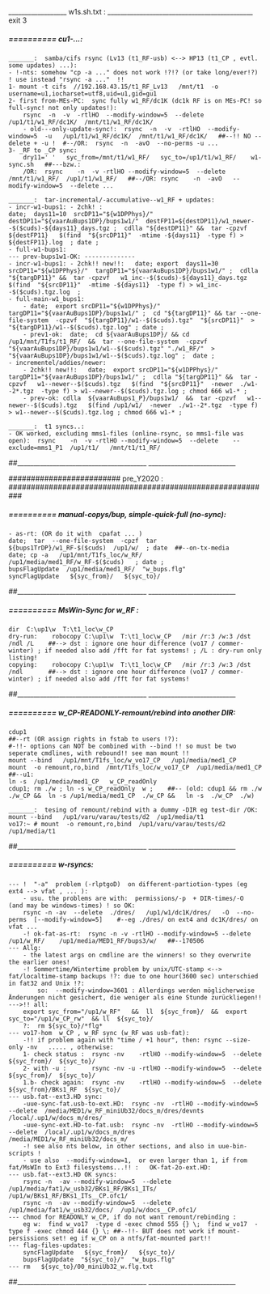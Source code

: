 __________________  w1s.sh.txt : _____________________________________________
exit 3


#####  ==========  cu1-...:

    _______:  samba/cifs rsync (Lv13 (t1_RF-usb) <--> HP13 (t1_CP , evtl. some updates) ...):
    - !-nts: somehow "cp -a ..." does not work !?!? (or take long/ever!?) ! use instead "rsync -a ..."  !!
    1- mount -t cifs  //192.168.43.15/t1_RF_Lv13   /mnt/t1  -o  username=u1,iocharset=utf8,uid=u1,gid=gu1
    2- first from-MEs-PC:  sync fully w1_RF/dc1K (dc1k RF is on MEs-PC! so full-sync! not only updates!):
        rsync  -n  -v  -rtlHO  --modify-window=5  --delete  /up1/t1/w1_RF/dc1K/  /mnt/t1/w1_RF/dc1K/
        - old---only-update-sync!:  rsync  -n  -v  -rtlHO  --modify-window=5  -u   /up1/t1/w1_RF/dc1K/  /mnt/t1/w1_RF/dc1K/   ##--!! NO --delete + -u !  #--/OR:  rsync  -n  -avO  --no-perms -u ...
    3- _RF to _CP sync:  
        dry11=' '   syc_from=/mnt/t1/w1_RF/   syc_to=/up1/t1/w1_RF/    w1-sync.sh   ##---bzw.:
        /OR:  rsync    -n  -v -rtlHO --modify-window=5  --delete      /mnt/t1/w1_RF/  /up1/t1/w1_RF/   ##--/OR: rsync    -n  -avO   --modify-window=5  --delete ...

	_______:  tar-incremental/-accumulative--w1_RF + updates:
    - incr-w1-bups1: - 2chk! :
    date;  days11=10  srcDP11="${w1DPPhys}/"  destDP11="${vaarAuBups1DP}/bups1w1/"  destFP11=${destDP11}/w1_newer--$($cuds)-${days11}_days.tgz ;  cdlla "${destDP11}" &&  tar -cpzvf   ${destFP11}   $(find  "${srcDP11}"  -mtime -${days11}  -type f) >  ${destFP11}.log  ; date ;
    - full-w1-bups1:  
    --- prev-bups1w1-OK: --------------
    - incr-w1-bups1: - 2chk!! new!!:   date; export  days11=30  srcDP11="${w1DPPhys}/"  targDP11="${vaarAuBups1DP}/bups1w1/" ;  cdlla "${targDP11}" &&  tar -cpzvf   w1_inc--$($cuds)-${days11}_days.tgz   $(find  "${srcDP11}"  -mtime -${days11}  -type f) > w1_inc--$($cuds).tgz.log  ;
	- full-main-w1_bups1:
        - date;  export srcDP11="${w1DPPhys}/"  targDP11="${vaarAuBups1DP}/bups1w1/" ;  cd "${targDP11}" && tar --one-file-system  -cpzvf  "${targDP11}/w1--$($cuds).tgz"  "${srcDP11}"  >  "${targDP11}/w1--$($cuds).tgz.log" ; date ;
        - prev1-ok:  date;  cd ${vaarAuBups1DP}/ && cd /up1/mnt/T1fs/t1_RF/  &&  tar --one-file-system  -cpzvf "${vaarAuBups1DP}/bups1w1/w1--$($cuds).tgz" "./w1_RF/"  >  "${vaarAuBups1DP}/bups1w1/w1--$($cuds).tgz.log" ;  date ;
	- incrementel/addies/newer:
        - 2chk!! new!!:   date;  export srcDP11="${w1DPPhys}/"  targDP11="${vaarAuBups1DP}/bups1w1/" ;  cdlla "${targDP11}" &&  tar -cpzvf   w1--newer--$($cuds).tgz   $(find  "${srcDP11}"  -newer  ./w1--2*.tgz  -type f) > w1--newer--$($cuds).tgz.log ; chmod 666 w1-* ;
        - prev-ok: cdlla  ${vaarAuBups1_P}/bups1w1/  &&  tar -cpzvf   w1--newer--$($cuds).tgz   $(find /up1/w1/  -newer  ./w1--2*.tgz  -type f) > w1--newer--$($cuds).tgz.log ; chmod 666 w1-* ;

    _______:  t1 syncs..:
    - OK worked, excluding mms1-files (online-rsync, so mms1-file was open):  rsync    -n  -v -rtlHO --modify-window=5  --delete    --exclude=mms1_P1  /up1/t1/   /mnt/t1/t1_RF/
##________________________________________  ___________________________


######################### pre_Y2020 : ###########################################################
#####  ==========  manual-copys/bup, simple-quick-full (no-sync):
	- as-rt: (OR do it with  cpafat ... )
	date;  tar  --one-file-system  -cpzf  tar   ${bups1TrDP}/w1_RF-$($cuds)  /up1/w/  ; date  ##--on-tx-media
	date; cp -a   /up1/mnt/T1fs_loc/w_RF/   /up1/media/med1_RF/w_RF-$($cuds)   ; date ;
	bupsFlagUpdate  /up1/media/med1_RF/  "w_bups.flg"
	syncFlagUpdate   ${syc_from}/   ${syc_to}/
##________________________________________  ___________________________


#####  ==========  MsWin-Sync for w_RF :
	dir  C:\up1\w  T:\t1_loc\w_CP
	dry-run:	robocopy C:\up1\w  T:\t1_loc\w_CP   /mir /r:3 /w:3 /dst  /ndl /L    ##--> dst : ignore one hour difference (vo17 / commer-winter) ; if needed also add /fft for fat systems! ; /L : dry-run only listing!
	copying:	robocopy C:\up1\w  T:\t1_loc\w_CP   /mir /r:3 /w:3 /dst  /ndl       ##--> dst : ignore one hour difference (vo17 / commer-winter) ; if needed also add /fft for fat systems!
##________________________________________  ___________________________


#####  ==========  w_CP-READONLY-remount/rebind into another DIR:
	cdup1
	##--rt (OR assign rights in fstab to users !?):
	#-!!- options can NOT be combined with --bind !! so must be two seperate cmdlines, with rebound!! see man mount !!
	mount --bind   /up1/mnt/T1fs_loc/w_vo17_CP   /up1/media/med1_CP
	mount  -o remount,ro,bind  /mnt/T1fs_loc/w_vo17_CP  /up1/media/med1_CP
	##--u1:
	ln -s  /up1/media/med1_CP   w_CP_readOnly
	cdup1; rm ./w ; ln -s w_CP_readOnly  w ;    ##-- (old: cdup1 && rm ./w  ./w_CP &&  ln -s /up1/media/med1_CP  ./w_CP &&   ln -s  ./w_CP  ./w)

	_______:  tesing of remount/rebind with a dummy -DIR eg test-dir /OK:
	mount --bind   /up1/varu/varau/tests/d2  /up1/media/t1
	vo17:~ # mount  -o remount,ro,bind  /up1/varu/varau/tests/d2  /up1/media/t1
##________________________________________  ___________________________


#####  ==========  w-rsyncs:
    --- !  "-a"  problem (-rlptgoD)  on different-partiotion-types (eg ext4 --> vfat , ... ):
        - usu. the problems are with:  permissions/-p  + DIR-times/-O  (and may be windows-times) ! so OK: 
        rsync -n -av  --delete  ./dres/   /up1/w1/dc1K/dres/   -O  --no-perms  [--modify-window=5]    #--eg ./dres/ on ext4 and dc1K/dres/ on vfat ...
        -! ok-fat-as-rt:  rsync -n -v -rtlHO --modify-window=5 --delete  /up1/w_RF/    /up1/media/MED1_RF/bups3/w/   ##--170506
    --- Allg:
        - the latest args on cmdline are the winners! so they overwrite the earlier ones!
        -! Sommertime/Wintertime problem by unix/UTC-stamp <--> fat/localtime-stamp backups !?: due to one hour(3600 sec) unterschied in fat32 and Unix !?:
            so:  --modify-window=3601 : Allerdings werden möglicherweise Änderungen nicht gesichert, die weniger als eine Stunde zurückliegen!!
	--->!! all:
		export syc_from="/up1/w_RF"   &&  ll  ${syc_from}/  &&  export syc_to="/up1/w_CP_rw"  && ll  ${syc_to}/
		?:  rm ${syc_to}/*flg*
	--- vo17-hom  w_CP , w_RF sync (w_RF was usb-fat):
		-!! if problem again with "time / +1 hour", then: rsync --size-only -nv   ..... , otherwise:
		1- check status :  rsync -nv    -rtlHO --modify-window=5  --delete  ${syc_from}/  ${syc_to}/
		2- with -u :       rsync -nv -u -rtlHO --modify-window=5  --delete  ${syc_from}/  ${syc_to}/
		1.b- check again:  rsync -nv    -rtlHO --modify-window=5  --delete  ${syc_from}/BKs1_RF  ${syc_to}/
	--- usb.fat--ext3.HD sync:
		-uue-sync-fat.usb-to-ext.HD:  rsync -nv  -rtlHO --modify-window=5  --delete  /media/MED1/w_RF_miniUb32/docs_m/dres/devnts  /local/.up1/w/docs_m/dres/
		-uue-sync-ext.HD-to-fat.usb:  rsync -nv  -rtlHO --modify-window=5  --delete  /local/.up1/w/docs_m/dres   /media/MED1/w_RF_miniUb32/docs_m/
		-! see also nts below, in other sections, and also in uue-bin-scripts !
		- use also  --modify-window=1,  or even larger than 1, if from fat/MsWIn to Ext3 filesystems...!! :   OK-fat-2o-ext.HD:
	--- usb.fat--ext3.HD OK syncs:
		rsync -n  -av --modify-window=5  --delete /up1/media/fat1/w_usb32/BKs1_RF/BKs1_ITs/  /up1/w/BKs1_RF/BKs1_ITs__CP.ofc1/
		rsync -n  -av --modify-window=5  --delete /up1/media/fat1/w_usb32/docs/  /up1/w/docs__CP.ofc1/
	--- chmod for READONLY w_CP, if do not want remount/rebinding :
		eg w:  find w_vo17  -type d -exec chmod 555 {} \;  find w_vo17  -type f -exec chmod 444 {} \; ##--!!- BUT does not work if mount-persissions set! eg if w_CP on a ntfs/fat-mounted part!!
	--- flag-files-updates:
		syncFlagUpdate   ${syc_from}/   ${syc_to}/
		bupsFlagUpdate  "${syc_to}/"  "w_bups.flg"
	--- rm   ${syc_to}/00_miniUb32_w.flg.txt
##________________________________________  ___________________________

